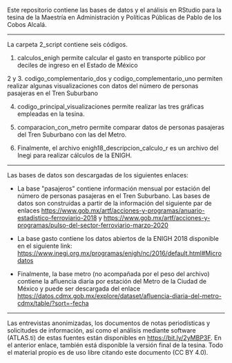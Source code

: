 Este repositorio contiene las bases de datos y el análisis en RStudio para la tesina de la Maestría en Administración y Políticas Públicas de Pablo de los Cobos Alcalá.

***

La carpeta 2_script contiene seis códigos.

1. calculos_enigh permite calcular el gasto en transporte público por deciles de ingreso en el Estado de México

2 y 3. codigo_complementario_dos y codigo_complementario_uno permiten realizar algunas visualizaciones con datos del número de personas pasajeras en el Tren Suburbano

4. codigo_principal_visualizaciones permite realizar las tres gráficas empleadas en la tesina.

5. comparacion_con_metro permite comparar datos de personas pasajeras del Tren Suburbano con las del Metro.

6. Finalmente, el archivo enigh18_descripcion_calculo_r es un archivo del Inegi para realizar cálculos de la ENIGH.


***

Las bases de datos son descargadas de los siguientes enlaces:

- La base "pasajeros" contiene información mensual por estación del número de personas pasajeras en el Tren Suburbano. Las bases de datos son construidas a partir de la información del siguiente par de enlaces https://www.gob.mx/artf/acciones-y-programas/anuario-estadistico-ferroviario-2018 y https://www.gob.mx/artf/acciones-y-programas/pulso-del-sector-ferroviario-marzo-2020

- La base gasto contiene los datos abiertos de la ENIGH 2018 disponible en el siguiente link: https://www.inegi.org.mx/programas/enigh/nc/2016/default.html#Microdatos

- Finalmente, la base metro (no acompañada por el peso del archivo) contiene la afluencia diaria por estación del Metro de la Ciudad de México y puede ser descargada del enlace https://datos.cdmx.gob.mx/explore/dataset/afluencia-diaria-del-metro-cdmx/table/?sort=-fecha 


***

Las entrevistas anonimizadas, los documentos de notas periodísticas y solicitudes de información, así como el análisis mediante software (ATLAS.ti) de estas fuentes están disponibles en https://bit.ly/2yMBP3F. En el anterior enlace, también está disponible la versión final de la tesina. Todo el material propio es de uso libre citando este documento (CC BY 4.0).

 
